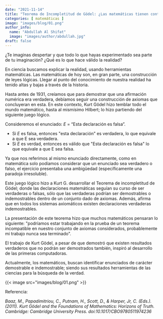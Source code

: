 ```yaml
---
date: "2021-11-14"
title: "Teorema de Incompletitud de Gödel: ¿Las matemáticas tienen contradicciones?"
categories: [ matemáticas ]
image: "images/blog/01.png"
author_info: 
  name: "Abdullah Al Shifat"
  image: "images/author/abdullah.jpg"
draft: false
---
```


¿Te imaginas despertar y que todo lo que hayas experimentado sea parte de tu imaginación? ¿Qué es lo que hace válido la realidad?

En ciencia buscamos explicar la realidad, usando herramientas matemáticas. Las matemáticas de hoy son, en gran parte, una construcción de leyes lógicas. Llegar al punto del conocimiento de nuestra realidad ha tenido altas y bajas a través de la historia.

Hasta antes de 1931, creíamos que para demostrar que una afirmación numérica era verdadera, debíamos seguir una construcción de axiomas que concluyeran en esta. En este contexto, Kurt Gödel hizo temblar todo el mundo matemático, hasta al mismísimo Hilbert; lo hizo partiendo del siguiente juego lógico.

Consideremos el enunciado: *E* = “Esta declaración es falsa”.

- Si *E* es falsa, entonces "esta declaración" es verdadera, lo que equivale a que E sea verdadera.
- Si *E* es verdad, entonces es válido que "Esta declaración es falsa" lo que equivale a que E sea falsa.

Ya que nos referimos al mismo enunciado directamente, como en matemática solo podíamos considerar que un enunciado sea verdadero o falso, el ejercicio presentaba una ambigüedad (específicamente una paradoja irresoluble).

Este juego lógico hizo a Kurt G. desarrollar el Teorema de incompletitud de Gödel; donde las declaraciones matemáticas seguían su curso de ser verdaderas o falsas, sólo que las verdaderas podrían ser demostrables o indemostrables dentro de un conjunto dado de axiomas. Además, afirma que en todos los sistemas axiomáticos existen declaraciones verdaderas indemostrables.

La presentación de este teorema hizo que muchos matemáticos pensaran lo siguiente: "podríamos estar trabajando en la prueba de un teorema incompatible en nuestro conjunto de axiomas considerados, probablemente mi trabajo nunca sea terminado".

El trabajo de Kurt Gödel, a pesar de que demostró que existen resultados verdaderos que no podrán ser demostrados también, inspiró al desarrollo de las primeras computadoras.

Actualmente, los matemáticos, buscan identificar enunciados de carácter demostrable e indemostrable; siendo sus resultados herramientas de las ciencias para la búsqueda de la verdad.

{{< image src="images/blog/01.png"  >}}

Referencia:

_Baaz, M., Papadimitriou, C., Putnam, H., Scott, D., & Harper, Jr, C. (Eds.). (2011). Kurt Gödel and the Foundations of Mathematics: Horizons of Truth. Cambridge: Cambridge University Press. doi:10.1017/CBO9780511974236_
